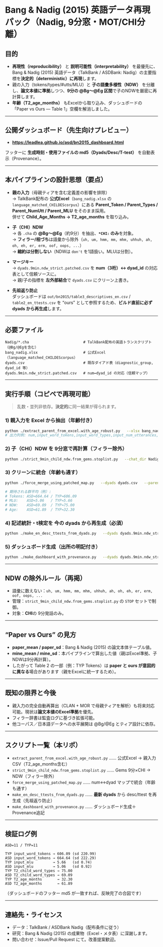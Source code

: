 # Bang & Nadig (2015) 英語データ再現パック（Nadig, 9分窓・MOT/CHI分離）

## 目的
- **再現性（reproducibility）** と **説明可能性（interpretability）** を最優先に、Bang & Nadig (2015) 英語データ（TalkBank / ASDBank: Nadig）の主要指標を**決定的（deterministic）に再現**します。
- 親の入力（tokens/types/#utts/MLU）と **子の語彙多様性（NDW）** を分離し、**論文本値に準拠**しつつ、**9分の @Bg〜@Eg 区間**で子のNDWを厳密に再計算します。
- **年齢（T2_age_months）** もExcelから取り込み、ダッシュボードの「Paper vs Ours — Table 1」空欄を解消しました。

---

## 公開ダッシュボード（先生向けプレビュー）
- **https://leadlea.github.io/asd/bn2015_dashboard.html**

フッターに **生成時刻・使用ファイルの md5（Dyads/Desc/T-test）** を自動表示（Provenance）。

---

## 本パイプラインの設計思想（要点）

- **親の入力**（母親ティアを含む定義差の影響を排除）  
  → TalkBank配布の **公式Excel**（`bang_nadig.xlsx` の `language_matched_CHILDEScorpus`）にある **Parent_Token / Parent_Types / Parent_NumUtt / Parent_MLU** をそのまま採用。  
  併せて **Child_Age_Months → T2_age_months** を取り込み。

- **子（CHI）NDW**  
  → 各 `.cha` の **@Bg〜@Eg**（約9分）を抽出、**`*CHI:` のみ**を対象。  
  → **フィラー/相づち**は語彙から除外（`uh, um, hmm, mm, mhm, uhhuh, ah, oh, eh, er, erm, oof, oops, ...`）  
  → **縮約は分割しない**（NDWは `don't` を1語扱い。MLUは分割）。

- **マージキー**  
  → `dyads.9min.ndw_strict.patched.csv` を **num（3桁）↔ dyad_id** の対応表として信頼ソースに。  
  → 親/子の指標を **左外部結合**で `dyads.csv` にクリーン上書き。

- **先祖返り防止**  
  ダッシュボードは `out/bn2015/table3_descriptives_en.csv` / `table2_en_ttests.csv` を “ours” として参照するため、**ビルド直前に必ず dyads から再生成**します。

---

## 必要ファイル
```
Nadig/*.cha                         # TalkBank配布の英語トランスクリプト（@Bg/@Egを含む）
bang_nadig.xlsx                     # 公式Excel（language_matched_CHILDEScorpus）
dyads.csv                           # 既存ダイアド表（diagnostic_group, dyad_id 等）
dyads.9min.ndw_strict.patched.csv   # num↔dyad_id の対応（信頼マップ）
```

---

## 実行手順（コピペで再現可能）

> 乱数・並列非依存。**決定的**に同一結果が得られます。

### 1) 親入力を Excel から抽出（年齢付き）
```bash
python ./extract_parent_from_excel.with_age_robust.py   --xlsx bang_nadig.xlsx   --out  out/bn2015/parent9.csv
# 出力列例: num,input_word_tokens,input_word_types,input_num_utterances,input_mlu,T2_age_months
```

### 2) 子（CHI）NDW を 9分窓で再計算（フィラー除外）
```bash
python ./strict_9min_child_ndw.from_gems.stoplist.py   --chat_dir Nadig   --out out/bn2015/child9.csv
```

### 3) クリーンに統合（年齢も通す）
```bash
python ./force_merge_using_patched_map.py   --dyads dyads.csv   --parent out/bn2015/parent9.csv   --child  out/bn2015/child9.csv   --map    dyads.9min.ndw_strict.patched.csv   --out    dyads.9min.ndw_strict.csv

# 期待される群平均（例）:
# Tokens: ASD≈664.64 / TYP≈606.09
# MLU:    ASD≈5.06   / TYP≈5.66
# NDW:    ASD≈69.09  / TYP≈75.00
# Age:    ASD≈61.89  / TYP≈32.30
```

### 4) 記述統計・t検定を **今の dyads から再生成**（必須）
```bash
python ./make_en_desc_ttests_from_dyads.py   --dyads dyads.9min.ndw_strict.csv   --outdir out/bn2015
```

### 5) ダッシュボード生成（出所の明記付き）
```bash
python ./make_dashboard_with_provenance.py   --dyads dyads.9min.ndw_strict.csv   --desc  out/bn2015/table3_descriptives_en.csv   --ttest out/bn2015/table2_en_ttests.csv   --out   docs/bn2015_dashboard.html   --orig  ./make_dashboard.py
```

---

## NDW の除外ルール（再掲）
- 語彙に数えない：`uh, um, hmm, mm, mhm, uhhuh, ah, oh, eh, er, erm, oof, oops, ...`  
- 管理：`strict_9min_child_ndw.from_gems.stoplist.py` の `STOP` セットで制御。  
- 対象：**CHI**の 9分発話のみ。

---

## “Paper vs Ours” の見方
- **paper_mean / paper_sd**：Bang & Nadig (2015) の論文本体テーブル値。  
- **mine_mean / mine_sd**：本パイプラインで算出した値（親はExcel準拠、子NDWは9分再計算）。  
- したがって Table 2 の一部（例：TYP Tokens）は **paper と ours が意図的に異なる**場合があります（親をExcelに統一するため）。

---

## 既知の限界と今後
- 親入力の完全自動再算出（CLAN + MOR で母親ティアを解析）も将来対応可能。現状は**論文本値のExcel準拠**を優先。  
- フィラー辞書は監査ログに基づき拡張可能。  
- 他コーパス／日本語データへの水平展開は @Bg/@Eg とティア設計に依存。

---

## スクリプト一覧（本リポ）
- `extract_parent_from_excel.with_age_robust.py` …… 公式Excel → 親入力CSV（T2_age_months含む）  
- `strict_9min_child_ndw.from_gems.stoplist.py` …… Gems 9分×CHI → NDW（フィラー除外）  
- `force_merge_using_patched_map.py` …… num↔dyad マップで統合（年齢も通す）  
- `make_en_desc_ttests_from_dyads.py` …… **最新 dyads** から desc/ttest を再生成（先祖返り防止）  
- `make_dashboard_with_provenance.py` …… ダッシュボード生成＋Provenance追記

---

## 検証ログ例
```
ASD=11 / TYP=11

TYP input_word_tokens → 606.09 (sd 220.99)
ASD input_word_tokens → 664.64 (sd 222.29)
TYP input_mlu         → 5.66   (sd 0.74)
ASD input_mlu         → 5.06   (sd 0.92)
TYP T2_child_word_types → 75.00
ASD T2_child_word_types → 69.09
TYP T2_age_months       → 32.30
ASD T2_age_months       → 61.89
```
（ダッシュボードのフッター md5 が一致すれば、反映完了の合図です）

---

## 連絡先・ライセンス
- データ：TalkBank / ASDBank Nadig（配布条件に従う）  
- 研究：Bang & Nadig (2015) の成果物（Excel・メタ表）に深謝します。  
- 問い合わせ：Issue/Pull Request にて。改善提案歓迎。
